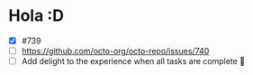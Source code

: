 # Hola :D
- [x] #739
- [ ] https://github.com/octo-org/octo-repo/issues/740
- [ ] Add delight to the experience when all tasks are complete :tada:
